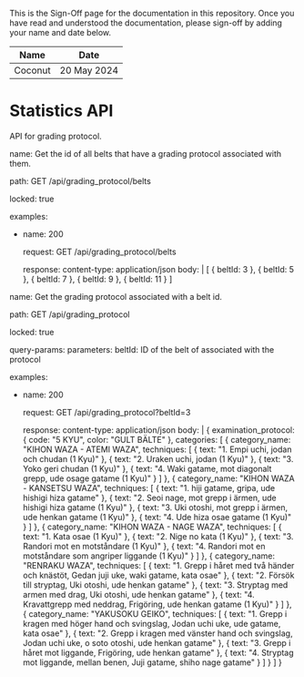 <!-- sign-off-sheet:start -->
<!-- sign-off-cadence:1 month -->

This is the Sign-Off page for the documentation in this repository. Once you have read
and understood the documentation, please sign-off by adding your name and date below.

| Name          | Date            |
|--|--|
| Coconut | 20 May 2024 |
<!-- sign-off-sheet:end -->

# Statistics API

API for grading protocol.

<api>
name: Get the id of all belts that have a grading protocol associated with them.

path: GET /api/grading_protocol/belts

locked: true


examples:
  - name: 200

    request: GET /api/grading_protocol/belts

    response:
        content-type: application/json
        body: |
            [
                {
                    beltId: 3
                },
                {
                    beltId: 5
                },
                {
                    beltId: 7
                },
                {
                    beltId: 9
                },
                {
                    beltId: 11
                }
            ]
</api>

<api>
name: Get the grading protocol associated with a belt id.

path: GET /api/grading_protocol

locked: true


query-params:
    parameters:
        beltId: ID of the belt of associated with the protocol

examples:
  - name: 200

    request: GET /api/grading_protocol?beltId=3

    response:
        content-type: application/json
        body: |
            {
                examination_protocol: {
                        code: "5 KYU",
                        color: "GULT BÄLTE"
                    },
                categories: [
                    {
                        category_name: "KIHON WAZA - ATEMI WAZA",
                        techniques: [
                            {
                                text: "1. Empi uchi, jodan och chudan (1 Kyu)"
                            },
                            {
                                text: "2. Uraken uchi, jodan (1 Kyu)"
                            },
                            {
                                text: "3. Yoko geri chudan (1 Kyu)"
                            },
                            {
                                text: "4. Waki gatame, mot diagonalt grepp, ude osage gatame (1 Kyu)"
                            }
                        ]
                    },
                    {
                        category_name: "KIHON WAZA - KANSETSU WAZA",
                        techniques: [
                            {
                                text: "1. hiji gatame, gripa, ude hishigi hiza gatame"
                            },
                            {
                                text: "2. Seoi nage, mot grepp i ärmen, ude hishigi hiza gatame (1 Kyu)"
                            },
                            {
                                text: "3. Uki otoshi, mot grepp i ärmen, ude henkan gatame (1 Kyu)"
                            },
                            {
                                text: "4. Ude hiza osae gatame (1 Kyu)"
                            }
                        ]
                    },
                    {
                        category_name: "KIHON WAZA - NAGE WAZA",
                        techniques: [
                            {
                                text: "1. Kata osae (1 Kyu)"
                            },
                            {
                                text: "2. Nige no kata (1 Kyu)"
                            },
                            {
                                text: "3. Randori mot en motståndare (1 Kyu)"
                            },
                            {
                                text: "4. Randori mot en motståndare som angriper liggande (1 Kyu)"
                            }
                        ]
                    },
                    {
                        category_name: "RENRAKU WAZA",
                        techniques: [
                            {
                                text: "1. Grepp i håret med två händer och knästöt, Gedan juji uke, waki gatame, kata osae"
                            },
                            {
                                text: "2. Försök till stryptag, Uki otoshi, ude henkan gatame"
                            },
                            {
                                text: "3. Stryptag med armen med drag, Uki otoshi, ude henkan gatame"
                            },
                            {
                                text: "4. Kravattgrepp med neddrag, Frigöring, ude henkan gatame (1 Kyu)"
                            }
                        ]
                    },
                    {
                        category_name: "YAKUSOKU GEIKO",
                        techniques: [
                            {
                                text: "1. Grepp i kragen med höger hand och svingslag, Jodan uchi uke, ude gatame, kata osae"
                            },
                            {
                                text: "2. Grepp i kragen med vänster hand och svingslag, Jodan uchi uke, o soto otoshi, ude henkan gatame"
                            },
                            {
                                text: "3. Grepp i håret mot liggande, Frigöring, ude henkan gatame"
                            },
                            {
                                text: "4. Stryptag mot liggande, mellan benen, Juji gatame, shiho nage gatame"
                            }
                        ]
                    }
                ]
            }
</api>
